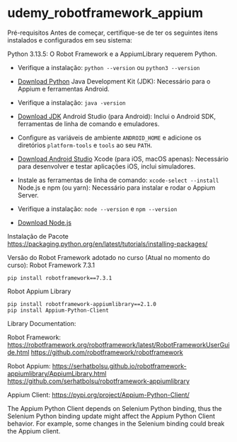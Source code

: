 # udemy_robotframework_appium

Pré-requisitos
Antes de começar, certifique-se de ter os seguintes itens instalados e configurados em seu sistema:

Python 3.13.5: O Robot Framework e a AppiumLibrary requerem Python.
*   Verifique a instalação: `python --version` ou `python3 --version`
*   [Download Python](https://www.python.org/downloads/release/python-3135/)
Java Development Kit (JDK): Necessário para o Appium e ferramentas Android.
*   Verifique a instalação: `java -version`
*   [Download JDK](https://www.oracle.com/java/technologies/downloads/)
Android Studio (para Android): Inclui o Android SDK, ferramentas de linha de comando e emuladores.
*   Configure as variáveis de ambiente `ANDROID_HOME` e adicione os diretórios `platform-tools` e `tools` ao seu `PATH`.
*   [Download Android Studio](https://developer.android.com/studio)
Xcode (para iOS, macOS apenas): Necessário para desenvolver e testar aplicações iOS, inclui simuladores.

*   Instale as ferramentas de linha de comando: `xcode-select --install`
Node.js e npm (ou yarn): Necessário para instalar e rodar o Appium Server.
*   Verifique a instalação: `node --version` e `npm --version`
*   [Download Node.js](https://nodejs.org/)

Instalação de Pacote
https://packaging.python.org/en/latest/tutorials/installing-packages/

Versão do Robot Framework adotado no curso (Atual no momento do curso):
Robot Framework 7.3.1
```
pip install robotframework==7.3.1
```
Robot Appium Library
```
pip install robotframework-appiumlibrary==2.1.0
pip install Appium-Python-Client
```

Library Documentation:

Robot Framework:
https://robotframework.org/robotframework/latest/RobotFrameworkUserGuide.html
https://github.com/robotframework/robotframework

Robot Appium:
https://serhatbolsu.github.io/robotframework-appiumlibrary/AppiumLibrary.html
https://github.com/serhatbolsu/robotframework-appiumlibrary

Appium Client:
https://pypi.org/project/Appium-Python-Client/

The Appium Python Client depends on Selenium Python binding, thus the Selenium Python binding update might affect the Appium Python Client behavior. For example, some changes in the Selenium binding could break the Appium client.

